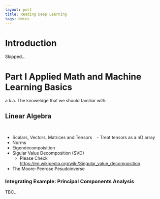```yaml
---
layout: post
title: Reading Deep Learning
tags: Notes
---
```


# Introduction

Skipped...


# Part I Applied Math and Machine Learning Basics

a.k.a. The knoweldge that we should familiar with.

## Linear Algebra
    
- Scalars, Vectors, Matrices and Tensors
    - Treat tensors as a nD array
- Norms
- Eigendecompoisition
- Sigular Value Decomposition (SVD)
    - Please Check https://en.wikipedia.org/wiki/Singular_value_decomposition
- The Moore-Penrose Pesudoinverse
    
    
### Integrating Example: Principal Components Analysis
TBC...


